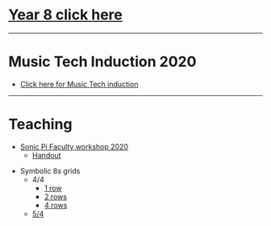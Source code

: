 
<!--

# Learning

* [Sonic Pi resources](http://ereed.gitbook.io)
* [View repo](https://github.com/MrReedSWCHS/mrreedswchs.github.io)

-->

<!-- ![](img/mix1000x170.jpg) -->

# [Year 8 click here](https://swchsmusic.gitbook.io/y8-music/)

<hr>

# Music Tech Induction 2020
* [Click here for Music Tech induction](induction2020/index.html)

<hr>


<!-- ![](img/pi1000x170.jpg) -->

# Teaching

* [Sonic Pi Faculty workshop 2020](https://mrreedswchs.github.io/sonicpi2020/index.html)
	* [Handout](handout.html)

<!--
* [Faculty workshop, 2019](https://github.com/MrReedSWCHS/sonicpi-190619)
  * [Presentation](https://mrreedswchs.github.io/pres/pres.html)
-->

* Symbolic 8s grids
    * 4/4
        * [1 row](symbolic/symbolic8s.htm)
        * [2 rows](symbolic/symbolic8s_2.htm)
        * [4 rows](symbolic/symbolic8s_4.htm)
    * [5/4](symbolic/symbolic54.htm)